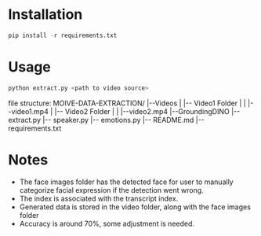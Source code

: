 # Installation

```python
pip install -r requirements.txt
```

# Usage
``` python
python extract.py <path to video source>
```

file structure:
MOIVE-DATA-EXTRACTION/
|--Videos
|   |-- Video1 Folder
|   |   |--video1.mp4
|   |-- Video2 Folder
|   |   |--video2.mp4
|--GroundingDINO
|-- extract.py
|-- speaker.py
|-- emotions.py
|-- README.md
|-- requirements.txt


# Notes
- The face images folder has the detected face for user to manually categorize facial expression if the detection went wrong.
- The index is associated with the transcript index.
- Generated data is stored in the video folder, along with the face images folder
- Accuracy is around 70%, some adjustment is needed.



